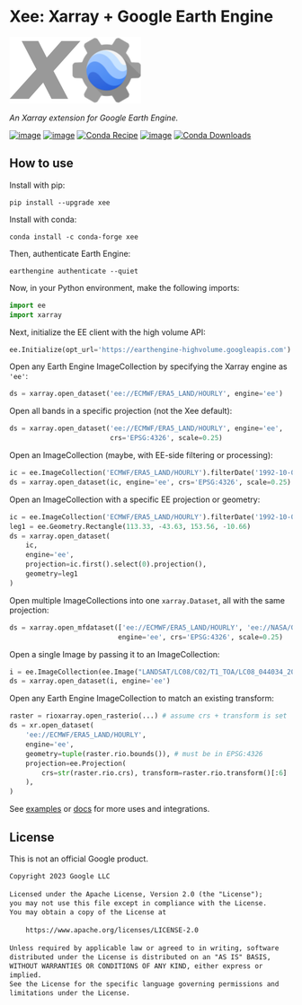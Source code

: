 # Xee: Xarray + Google Earth Engine

![Xee Logo](https://raw.githubusercontent.com/google/Xee/main/docs/xee-logo.png)

_An Xarray extension for Google Earth Engine._

[![image](https://img.shields.io/pypi/v/xee.svg)](https://pypi.python.org/pypi/xee)
[![image](https://static.pepy.tech/badge/xee)](https://pepy.tech/project/xee)
[![Conda Recipe](https://img.shields.io/badge/recipe-xee-green.svg)](https://github.com/conda-forge/xee-feedstock)
[![image](https://img.shields.io/conda/vn/conda-forge/xee.svg)](https://anaconda.org/conda-forge/xee)
[![Conda Downloads](https://img.shields.io/conda/dn/conda-forge/xee.svg)](https://anaconda.org/conda-forge/xee)

## How to use

Install with pip:

```shell
pip install --upgrade xee
```

Install with conda:

```shell
conda install -c conda-forge xee
```

Then, authenticate Earth Engine:

```shell
earthengine authenticate --quiet
```

Now, in your Python environment, make the following imports:

```python
import ee
import xarray
```

Next, initialize the EE client with the high volume API:

```python
ee.Initialize(opt_url='https://earthengine-highvolume.googleapis.com')
```

Open any Earth Engine ImageCollection by specifying the Xarray engine as `'ee'`:

```python
ds = xarray.open_dataset('ee://ECMWF/ERA5_LAND/HOURLY', engine='ee')
```

Open all bands in a specific projection (not the Xee default):

```python
ds = xarray.open_dataset('ee://ECMWF/ERA5_LAND/HOURLY', engine='ee',
                         crs='EPSG:4326', scale=0.25)
```

Open an ImageCollection (maybe, with EE-side filtering or processing):

```python
ic = ee.ImageCollection('ECMWF/ERA5_LAND/HOURLY').filterDate('1992-10-05', '1993-03-31')
ds = xarray.open_dataset(ic, engine='ee', crs='EPSG:4326', scale=0.25)
```

Open an ImageCollection with a specific EE projection or geometry:

```python
ic = ee.ImageCollection('ECMWF/ERA5_LAND/HOURLY').filterDate('1992-10-05', '1993-03-31')
leg1 = ee.Geometry.Rectangle(113.33, -43.63, 153.56, -10.66)
ds = xarray.open_dataset(
    ic,
    engine='ee',
    projection=ic.first().select(0).projection(),
    geometry=leg1
)
```

Open multiple ImageCollections into one `xarray.Dataset`, all with the same projection:

```python
ds = xarray.open_mfdataset(['ee://ECMWF/ERA5_LAND/HOURLY', 'ee://NASA/GDDP-CMIP6'],
                           engine='ee', crs='EPSG:4326', scale=0.25)
```

Open a single Image by passing it to an ImageCollection:

```python
i = ee.ImageCollection(ee.Image("LANDSAT/LC08/C02/T1_TOA/LC08_044034_20140318"))
ds = xarray.open_dataset(i, engine='ee')
```

Open any Earth Engine ImageCollection to match an existing transform:

```python
raster = rioxarray.open_rasterio(...) # assume crs + transform is set
ds = xr.open_dataset(
    'ee://ECMWF/ERA5_LAND/HOURLY',
    engine='ee',
    geometry=tuple(raster.rio.bounds()), # must be in EPSG:4326
    projection=ee.Projection(
        crs=str(raster.rio.crs), transform=raster.rio.transform()[:6]
    ),
)
```

See [examples](examples/) or [docs](docs/) for more uses and integrations.

## License

This is not an official Google product.

```
Copyright 2023 Google LLC

Licensed under the Apache License, Version 2.0 (the "License");
you may not use this file except in compliance with the License.
You may obtain a copy of the License at

    https://www.apache.org/licenses/LICENSE-2.0

Unless required by applicable law or agreed to in writing, software
distributed under the License is distributed on an "AS IS" BASIS,
WITHOUT WARRANTIES OR CONDITIONS OF ANY KIND, either express or implied.
See the License for the specific language governing permissions and
limitations under the License.
```
